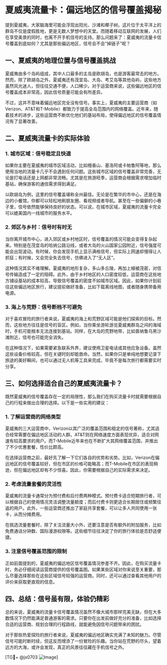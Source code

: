 # 夏威夷流量卡：偏远地区的信号覆盖揭秘

提到夏威夷，大家脑海里可能会浮现出阳光、沙滩和椰子树。这片位于太平洋上的群岛不仅是度假胜地，更是无数人梦想中的天堂。而随着移动互联网的发展，人们在享受美景的同时，也离不开手机信号的支持。那么问题来了：夏威夷的流量卡信号覆盖到底如何？尤其是那些偏远地区，信号会不会“掉链子”呢？

## 一、夏威夷的地理位置与信号覆盖挑战

夏威夷由多个岛屿组成，其中人口最多的主岛是欧胡岛，也是游客最常去的地方。然而，除了欧胡岛之外，夏威夷还有茂宜岛、大岛、考艾岛等其他岛屿，这些地方虽然风光迷人，但往往交通不便，人口稀少。对于运营商来说，这些偏远地区的信号覆盖成本非常高，因此信号质量可能会有所差异。

不过，这并不意味着偏远地区完全没有信号。事实上，夏威夷的主要运营商（如Verizon、AT&T和T-Mobile）都致力于提高全岛范围内的网络覆盖。近年来，随着技术的进步，这些运营商不断优化他们的基站布局，使得偏远地区的信号覆盖情况有了显著改善。

## 二、夏威夷流量卡的实际体验

### 1. 城市区域：信号稳定且快速

如果你主要在夏威夷的城市区域活动，比如檀香山、基洛阿或卡帕鲁阿等地，那么使用当地的流量卡几乎不会遇到任何问题。这些城市区域的信号覆盖非常完善，无论是打电话还是上网都非常流畅。尤其是在旅游旺季，运营商会根据需求增加临时基站，确保游客的通信需求得到满足。

以欧胡岛为例，这里的信号覆盖堪称全州最佳。无论是在繁华的市中心，还是在海边的小餐馆，你都可以轻松地刷朋友圈、看视频或者导航。甚至在一些偏僻的小巷子里，信号依然能够保持良好的状态。可以说，在城市区域，夏威夷的流量卡完全可以媲美国内一线城市的服务水平。

### 2. 郊区与乡村：信号时有时无

当你离开城市中心，进入郊区或乡村地区时，信号覆盖的情况可能会变得复杂起来。特别是在茂宜岛的哈纳公路沿线，或者大岛的火山国家公园附近，信号强度可能会出现波动。有时候，你会发现手机上显示满格信号，但实际上网速却慢得让人抓狂；有时候，又会完全失去信号，仿佛进入了“无人区”。

这种情况其实不难理解。夏威夷的地形复杂，多山多丘陵，再加上植被茂密，对信号传输造成了一定的阻碍。此外，由于乡村地区的人口密度较低，运营商在这些地方铺设基站的成本较高，导致信号覆盖的密度不如城市区域。因此，如果你计划前往这些偏远地区旅行，建议提前做好准备，比如下载离线地图，或者随身携带备用电源。

### 3. 海上与荒野：信号断档不可避免

对于喜欢冒险的旅行者来说，夏威夷的海上和荒野区域可能是他们探索的目标。然而，这些地方往往是信号的盲区。例如，当你乘坐游轮游览夏威夷群岛之间的海域时，手机可能根本无法连接到基站。同样，在大岛的荒野地带，比如普纳鲁乌黑沙滩附近，信号也可能完全消失。

在这种情况下，如果需要紧急联系外界，建议使用卫星电话或其他应急设备。虽然这些设备价格较高，但在关键时刻却能救命。当然，如果你只是单纯地想要记录下旅途的美好瞬间，也可以通过无人机等工具来完成，毕竟不是每次旅行都需要实时分享。

## 三、如何选择适合自己的夏威夷流量卡？

既然夏威夷的信号覆盖存在一定的局限性，那么我们在购买流量卡时就需要根据自己的行程来做出合理的选择。以下是一些实用的建议：

### 1. 了解运营商的网络类型

夏威夷的三大运营商中，Verizon以其广泛的覆盖范围和稳定的信号著称，尤其适合经常需要在偏远地区活动的人群。AT&T则在网络速度方面表现优异，适合对网速有较高要求的用户。而T-Mobile近年来也在不断扩大其网络覆盖范围，并推出了不少优惠套餐，性价比颇高。

在选择运营商之前，最好先了解一下它们各自的优势和劣势。比如，Verizon在偏远地区的信号覆盖较好，但在市区的价格可能略高；而T-Mobile在市区的表现稍逊，但在偏远地区却有不少惊喜。因此，你需要根据自己的实际需求来决定。

### 2. 考虑流量套餐的灵活性

夏威夷的流量卡通常分为预付费和后付费两种模式。预付费卡适合短期旅行者，可以根据自己的使用情况灵活调整流量额度；而后付费卡则更适合长期居住或频繁往返的用户。此外，一些运营商还推出了家庭共享套餐，可以让多人共同使用一张卡，从而分摊费用。

在挑选流量套餐时，除了关注流量大小外，还要注意是否有额外的附加服务，比如免费通话分钟数、国际漫游权限等。这些细节往往决定了你的旅行体验是否舒适便捷。

### 3. 注意信号覆盖范围的限制

正如前面提到的，夏威夷的偏远地区信号覆盖情况参差不齐。因此，在购买流量卡时，务必仔细阅读运营商提供的信号覆盖图。如果某些区域对你来说至关重要，那么尽量选择那些在这些区域信号较强的运营商。同时，还可以通过查看其他用户的评价来获取更直观的信息。

## 四、总结：信号虽有限，体验仍精彩

总的来说，夏威夷的流量卡信号覆盖情况虽然不像大城市那样完美无缺，但在大多数情况下仍然能满足普通游客的需求。只要你在出发前做好充分的准备，比如选择合适的运营商、规划合理的行程路线，就能避免因信号问题带来的困扰。

对于那些热爱探险的旅行者来说，夏威夷的偏远地区确实充满了未知的魅力。尽管信号可能时断时续，但这反而增添了一份冒险的乐趣。当你站在荒野的尽头，望着远方的大海，或许会发现，真正的风景往往藏在手机信号之外。

[TG💪+ @jx0703 ![Image](https://github.com/user-attachments/assets/dbca1d08-cadb-493c-b0ec-ad6f7a83f270)]